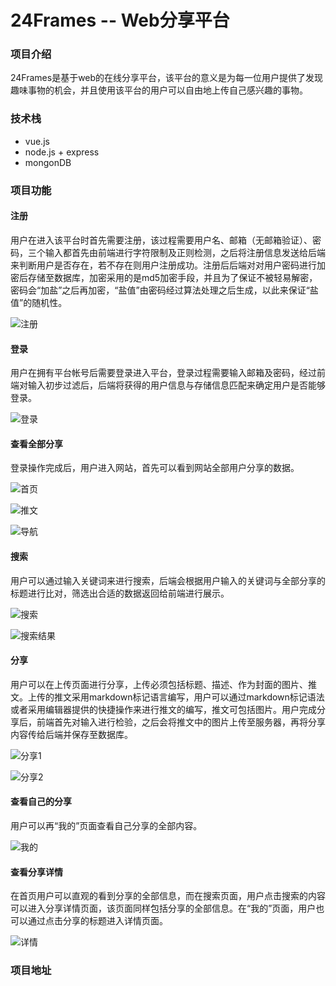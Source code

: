 # 24Frames -- Web分享平台

### 项目介绍

​	24Frames是基于web的在线分享平台，该平台的意义是为每一位用户提供了发现趣味事物的机会，并且使用该平台的用户可以自由地上传自己感兴趣的事物。



### 技术栈

- vue.js
- node.js + express
- mongonDB



### 项目功能

#### 注册

用户在进入该平台时首先需要注册，该过程需要用户名、邮箱（无邮箱验证）、密码，三个输入都首先由前端进行字符限制及正则检测，之后将注册信息发送给后端来判断用户是否存在，若不存在则用户注册成功。注册后后端对对用户密码进行加密后存储至数据库，加密采用的是md5加密手段，并且为了保证不被轻易解密，密码会“加盐”之后再加密，“盐值”由密码经过算法处理之后生成，以此来保证“盐值”的随机性。

![注册](C:\Users\Do\Desktop\24frames\pic\1.PNG)

#### 登录

用户在拥有平台帐号后需要登录进入平台，登录过程需要输入邮箱及密码，经过前端对输入初步过滤后，后端将获得的用户信息与存储信息匹配来确定用户是否能够登录。

![登录](C:\Users\Do\Desktop\24frames\pic\2.PNG)

#### 查看全部分享

登录操作完成后，用户进入网站，首先可以看到网站全部用户分享的数据。

![首页](C:\Users\Do\Desktop\24frames\pic\3.PNG)

![推文](C:\Users\Do\Desktop\24frames\pic\4.PNG)

![导航](C:\Users\Do\Desktop\24frames\pic\5.PNG)

#### 搜索

用户可以通过输入关键词来进行搜索，后端会根据用户输入的关键词与全部分享的标题进行比对，筛选出合适的数据返回给前端进行展示。

![搜索](C:\Users\Do\Desktop\24frames\pic\6.PNG)

![搜索结果](C:\Users\Do\Desktop\24frames\pic\7.PNG)

#### 分享

用户可以在上传页面进行分享，上传必须包括标题、描述、作为封面的图片、推文。上传的推文采用markdown标记语言编写，用户可以通过markdown标记语法或者采用编辑器提供的快捷操作来进行推文的编写，推文可包括图片。用户完成分享后，前端首先对输入进行检验，之后会将推文中的图片上传至服务器，再将分享内容传给后端并保存至数据库。

![分享1](C:\Users\Do\Desktop\24frames\pic\9.PNG)

![分享2](C:\Users\Do\Desktop\24frames\pic\10.PNG)

#### 查看自己的分享

用户可以再“我的”页面查看自己分享的全部内容。

![我的](C:\Users\Do\Desktop\24frames\pic\11.PNG)

#### 查看分享详情

在首页用户可以直观的看到分享的全部信息，而在搜索页面，用户点击搜索的内容可以进入分享详情页面，该页面同样包括分享的全部信息。在“我的”页面，用户也可以通过点击分享的标题进入详情页面。

![详情](C:\Users\Do\Desktop\24frames\pic\8.PNG)





### 项目地址

